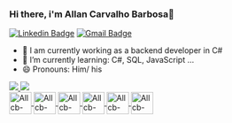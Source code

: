 ### Hi there, i'm Allan Carvalho Barbosa👋

[![Linkedin Badge](https://img.shields.io/badge/-LinkedIn-blue?style=for-the-badge&logo=linkedin&logoColor=white)](https://www.linkedin.com/in/allan-carvalho-barbosa-023191126/) [![Gmail Badge](https://ssl.gstatic.com/ui/v1/icons/mail/rfr/logo_gmail_lockup_dark_1x_r2.png)](mailto:allancbarbosa@gmail.com)

- 🔭 I am currently working as a backend developer in C#
- 🌱 I’m currently learning: C#, SQL, JavaScript ...
- 😄 Pronouns: Him/ his

<div>
  <a href="https://github.com/Allcb">
  <img heiht="180cm" src="https://github-readme-stats.vercel.app/api?username=Allcb&show_icons=true&theme=radical&include_all_commits=true&count_private=true"/>
  <img heiht="180cm" src="https://github-readme-stats.vercel.app/api/top-langs/?username=Allcb&layout=compact&langs_count=16&theme=radical"/>
</div>
<div>
</div>
<div>
  <img align="center" alt="Allcb-Csharp" heiht="30" width="40" src="https://cdn.jsdelivr.net/gh/devicons/devicon/icons/csharp/csharp-original.svg"/> 
  <img align="center" alt="Allcb-DOT-NET" heiht="30" width="40" src="https://cdn.jsdelivr.net/gh/devicons/devicon/icons/dot-net/dot-net-plain-wordmark.svg"/>
  <img align="center" alt="Allcb-AZURE" heiht="30" width="40" src="https://cdn.jsdelivr.net/gh/devicons/devicon/icons/azure/azure-original.svg"/>
  <img align="center" alt="Allcb-SQL-SERVE" heiht="30" width="40" src="https://www.freeiconspng.com/uploads/sql-server-icon-png-8.png" />  
  <img align="center" alt="Allcb-HTML" heiht="30" width="40" src="https://cdn.jsdelivr.net/gh/devicons/devicon/icons/html5/html5-original.svg"/>
  <img align="center" alt="Allcb-CSS" heiht="30" width="40" src="https://cdn.jsdelivr.net/gh/devicons/devicon/icons/css3/css3-original.svg"/>
  </div>
<!--
**Allcb/Allcb** is a ✨ _special_ ✨ repository because its `README.md` (this file) appears on your GitHub profile.

Here are some ideas to get you started:

- 🔭 I’m currently working on ...
- 🌱 I’m currently learning ...
- 👯 I’m looking to collaborate on ...
- 🤔 I’m looking for help with ...
- 💬 Ask me about ...
- 📫 How to reach me: ...
- 😄 Pronouns: ...
- ⚡ Fun fact: ...
-->
